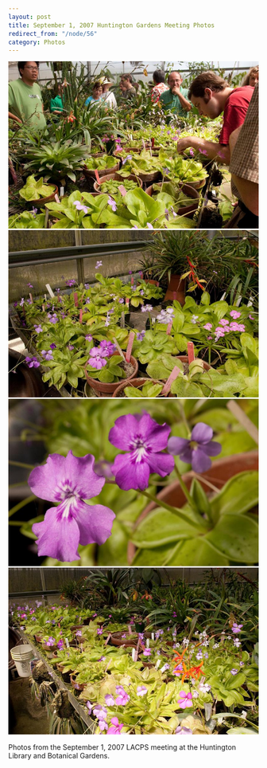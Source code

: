 ```yaml
---
layout: post
title: September 1, 2007 Huntington Gardens Meeting Photos
redirect_from: "/node/56"
category: Photos
---
```


<img src="/sites/default/files/styles/large/public/meeting_photos/_MG_2462.jpg" alt="Meeting" />

<img src="/sites/default/files/styles/large/public/meeting_photos/_MG_2464.jpg" alt="Pinguicula table" />

<img src="/sites/default/files/styles/large/public/meeting_photos/_MG_2467.jpg" alt="Pinguicula" />

<img src="/sites/default/files/styles/large/public/meeting_photos/_MG_2470.jpg"  alt="Pinguicula table" />

Photos from the September 1, 2007 LACPS meeting at the Huntington Library and Botanical Gardens.
